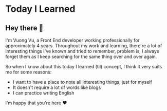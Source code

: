 # Today I Learned

## Hey there 👋

I'm Vuong Vu, a Front End developer working professionally for approximately 4 years. Throughout my work and learning, there're a lot of interesting things I've known and tried to remember, problem is, I always forget them as I keep searching for the same thing over and over again.

So when I know about this today I learned (til) concept, I think it very suits me for some reasons:

- I want to have a place to note all interesting things, just for myself
- It doesn't require a lot of words like blogs
- I can practice writing English

I'm happy that you're here ♥️
